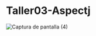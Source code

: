 # Taller03-Aspectj
![Captura de pantalla (4)](https://github.com/Nathscrespo/Taller03-Aspectj/assets/117329019/5343c442-b2a2-42b5-9a42-71b3516dc0d5)
